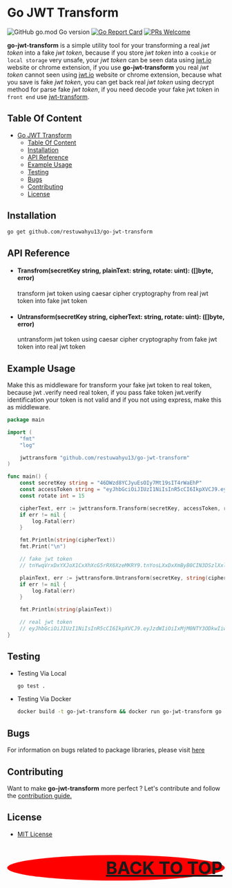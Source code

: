 # Go JWT Transform

![GitHub go.mod Go version](https://img.shields.io/github/go-mod/go-version/restuwahyu13/go-jwt-transform?style=flat)
[![Go Report Card](https://goreportcard.com/badge/github.com/restuwahyu13/go-jwt-transform)](https://goreportcard.com/report/github.com/restuwahyu13/go-jwt-transform)
[![PRs Welcome](https://img.shields.io/badge/PRs-welcome-brightgreen.svg?style=flat-square)](https://github.com/restuwahyu13/go-jwt-transform/blob/main/CONTRIBUTING.md)

**go-jwt-transform** is a simple utility tool for your transforming a real _jwt token_ into a fake _jwt token_, because if you
store _jwt token_ into a `cookie` or `local storage` very unsafe, your _jwt token_ can be seen data using [jwt.io](https://jwt.io)
website or chrome extension, if you use **go-jwt-transform** you real _jwt token_ cannot seen using [jwt.io](https://jwt.io)
website or chrome extension, because what you save is fake _jwt token_, you can get back real _jwt token_ using decrypt method for
parse fake _jwt token_, if you need decode your fake jwt token in `front end` use [jwt-transform](https://github.com/restuwahyu13/jwt-transform).

## Table Of Content

- [Go JWT Transform](#go-jwt-transform)
	- [Table Of Content](#table-of-content)
	- [Installation](#installation)
	- [API Reference](#api-reference)
	- [Example Usage](#example-usage)
	- [Testing](#testing)
	- [Bugs](#bugs)
	- [Contributing](#contributing)
	- [License](#license)

## Installation

```bash
go get github.com/restuwahyu13/go-jwt-transform
```

## API Reference

- #### Transfrom(secretKey string, plainText: string, rotate: uint): ([]byte, error)

  transform jwt token using caesar cipher cryptography from real jwt token into fake jwt token

- #### Untransform(secretKey string, cipherText: string, rotate: uint): ([]byte, error)

  untransform jwt token using caesar cipher cryptography from fake jwt token into real jwt token

## Example Usage

Make this as middleware for transform your fake jwt token to real token, because jwt .verify need real token, if you pass
fake token jwt.verify identification your token is not valid and if you not using express, make this as middleware.

```go
package main

import (
	"fmt"
	"log"

	jwttransform "github.com/restuwahyu13/go-jwt-transform"
)

func main() {
	const secretKey string = "46DWzd8YCJyuEsOIy7Mt19sIT4rWaEhP"
	const accessToken string = "eyJhbGciOiJIUzI1NiIsInR5cCI6IkpXVCJ9.eyJzdWIiOiIxMjM0NTY3ODkwIiwibmFtZSI6IkpvaG4gRG9lIiwiaWF0IjoxNTE2MjM5MDIyfQ.SflKxwRJSMeKKF2QT4fwpMeJf36POk6yJV_adQssw5c"
	const rotate int = 15

	cipherText, err := jwttransform.Transform(secretKey, accessToken, rotate)
	if err != nil {
		log.Fatal(err)
	}

	fmt.Println(string(cipherText))
	fmt.Print("\n")

	// fake jwt token
	// tnYwqVrxDxYXJoX1CxXhXcG5rRX6XzeMKRY9.tnYosLXxDxXmByB0CIN3DSzlXxlxqbUiOHX6XzekpV4vGV9aXxlxpLU0XydmCIT2ByB5BSXnuF46SLos8NRYnjThDXn7Bi19hXI4gLpTwE.HuaZmlGYHBtZZU2FI4uleBtYu36EDz6nYK_psFhhl5r

	plainText, err := jwttransform.Untransform(secretKey, string(cipherText), rotate)
	if err != nil {
		log.Fatal(err)
	}

	fmt.Println(string(plainText))

	// real jwt token
	// eyJhbGciOiJIUzI1NiIsInR5cCI6IkpXVCJ9.eyJzdWIiOiIxMjM0NTY3ODkwIiwibmFtZSI6IkpvaG4gRG9lIiwiaWF0IjoxNTE2MjM5MDIyfQ.SflKxwRJSMeKKF2QT4fwpMeJf36POk6yJV_adQssw5c
}
```

## Testing

- Testing Via Local

  ```sh
  go test .
  ```

- Testing Via Docker

  ```sh
  docker build -t go-jwt-transform && docker run go-jwt-transform go test .
  ```

## Bugs

For information on bugs related to package libraries, please visit [here](https://github.com/restuwahyu13/go-jwt-transform/issues)

## Contributing

Want to make **go-jwt-transform** more perfect ? Let's contribute and follow the
[contribution guide.](https://github.com/restuwahyu13/go-jwt-transform/blob/main/CONTRIBUTING.md)

## License

- [MIT License](https://github.com/restuwahyu13/go-jwt-transform/blob/master/LICENSE.md)

<p align="right" style="padding: 5px; border-radius: 100%; background-color: red; font-size: 2.5rem;">
  <b><a href="#go-jwt-transform">BACK TO TOP</a></b>
</p>
